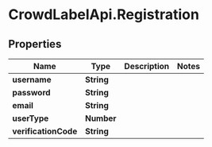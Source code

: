 # CrowdLabelApi.Registration

## Properties

Name | Type | Description | Notes
------------ | ------------- | ------------- | -------------
**username** | **String** |  | 
**password** | **String** |  | 
**email** | **String** |  | 
**userType** | **Number** |  | 
**verificationCode** | **String** |  | 



